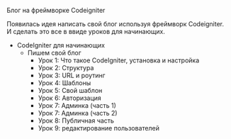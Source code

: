 Блог на фреймворке Codeigniter

Появилась идея написать свой блог используя фреймворк Codeigniter. И сделать это все в ввиде уроков для начинающих.

<ul>
	<li>CodeIgniter для начинающих
		<ul>
			<li>Пишем свой блог
				<ul>
					<li>Урок 1: Что такое CodeIgniter, установка и настройка</li>
					<li>Урок 2: Структура</li>
					<li>Урок 3: URL и роутинг</li>
					<li>Урок 4: Шаблоны</li>
					<li>Урок 5: Свой шаблон</li>
					<li>Урок 6: Авторизация</li>
					<li>Урок 7: Админка (часть 1)</li>
					<li>Урок 7: Админка (часть 2)</li>
					<li>Урок 8: Публичная часть</li>
					<li>Урок 9: редактирование пользователей</li>
				</ul>
			</li>
		</ul>
	</li>
</ul>
